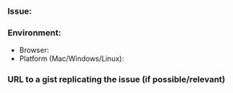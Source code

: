 ### Issue:


### Environment:

  - Browser:
  - Platform (Mac/Windows/Linux):
  

### URL to a gist replicating the issue (if possible/relevant)  
